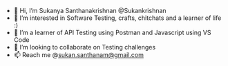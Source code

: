 - 👋 Hi, I’m Sukanya Santhanakrishnan @Sukankrishnan
- 👀 I’m interested in Software Testing, crafts, chitchats and a learner of life :)
- 🌱 I’m a learner of API Testing using Postman and Javascript using VS Code
- 💞️ I’m looking to collaborate on Testing challenges
- 📫 Reach me @sukan.santhanam@gmail.com

<!---
Sukankrishnan/Sukankrishnan is a ✨ special ✨ repository because its `README.md` (this file) appears on your GitHub profile.
You can click the Preview link to take a look at your changes.
--->
